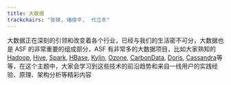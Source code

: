 ```yaml
---
title: 大数据
trackchairs: "张铎, 堵俊平,  代立冬"
---
```


大数据正在深刻的引领和改变着各个行业，已经与我们的生活密不可分，大数据也是 ASF 的非常重要的组成部分，ASF 有非常多的大数据项目，比如大家熟知的 [Hadoop](https://hadoop.apache.org), [Hive](https://hive.apache.org), [Spark](https://spark.apache.org), [HBase](https://hbase.apache.org), [Kylin](https://kylin.apache.org), [Ozone](https://ozone.apache.org), [CarbonData](https://carbondata.apache.org), [Doris](https://doris.apache.org),  [Cassandra](https://cassandra.apache.org)等等，在这个主题中，大家会学习到这些技术的前沿趋势和来自一线用户的实践经验、原理、架构分析等精彩内容
